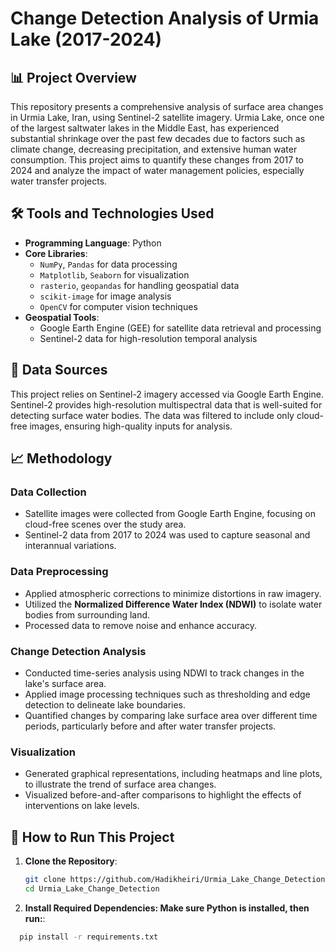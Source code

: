# Change Detection Analysis of Urmia Lake (2017-2024)

## 📊 Project Overview
This repository presents a comprehensive analysis of surface area changes in Urmia Lake, Iran, using Sentinel-2 satellite imagery. Urmia Lake, once one of the largest saltwater lakes in the Middle East, has experienced substantial shrinkage over the past few decades due to factors such as climate change, decreasing precipitation, and extensive human water consumption. This project aims to quantify these changes from 2017 to 2024 and analyze the impact of water management policies, especially water transfer projects.

## 🛠️ Tools and Technologies Used
- **Programming Language**: Python
- **Core Libraries**: 
  - `NumPy`, `Pandas` for data processing
  - `Matplotlib`, `Seaborn` for visualization
  - `rasterio`, `geopandas` for handling geospatial data
  - `scikit-image` for image analysis
  - `OpenCV` for computer vision techniques
- **Geospatial Tools**:
  - Google Earth Engine (GEE) for satellite data retrieval and processing
  - Sentinel-2 data for high-resolution temporal analysis

## 📂 Data Sources
This project relies on Sentinel-2 imagery accessed via Google Earth Engine. Sentinel-2 provides high-resolution multispectral data that is well-suited for detecting surface water bodies. The data was filtered to include only cloud-free images, ensuring high-quality inputs for analysis.

## 📈 Methodology

### Data Collection
- Satellite images were collected from Google Earth Engine, focusing on cloud-free scenes over the study area.
- Sentinel-2 data from 2017 to 2024 was used to capture seasonal and interannual variations.

### Data Preprocessing
- Applied atmospheric corrections to minimize distortions in raw imagery.
- Utilized the **Normalized Difference Water Index (NDWI)** to isolate water bodies from surrounding land.
- Processed data to remove noise and enhance accuracy.

### Change Detection Analysis
- Conducted time-series analysis using NDWI to track changes in the lake's surface area.
- Applied image processing techniques such as thresholding and edge detection to delineate lake boundaries.
- Quantified changes by comparing lake surface area over different time periods, particularly before and after water transfer projects.

### Visualization
- Generated graphical representations, including heatmaps and line plots, to illustrate the trend of surface area changes.
- Visualized before-and-after comparisons to highlight the effects of interventions on lake levels.

## 🚀 How to Run This Project

1. **Clone the Repository**:
   ```bash
   git clone https://github.com/Hadikheiri/Urmia_Lake_Change_Detection.git
   cd Urmia_Lake_Change_Detection

2. **Install Required Dependencies: Make sure Python is installed, then run:**:
  ```bash
    pip install -r requirements.txt
